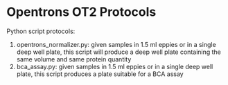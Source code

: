 # Opentrons OT2 Protocols
Python script protocols:
1. opentrons_normalizer.py: given samples in 1.5 ml eppies or in a single deep well plate, this script will produce a deep well plate containing the same volume and same protein quantity
2. bca_assay.py: given samples in 1.5 ml eppies or in a single deep well plate, this script produces a plate suitable for a BCA assay

